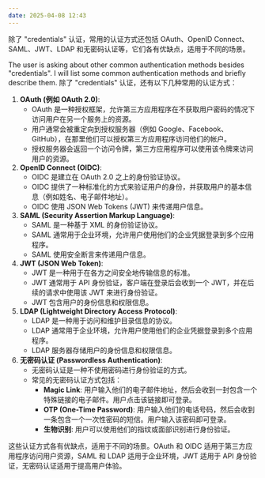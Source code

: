 ```yaml
---
date: 2025-04-08 12:43
---
```


除了 "credentials" 认证，常用的认证方式还包括 OAuth、OpenID Connect、SAML、JWT、LDAP 和无密码认证等，它们各有优缺点，适用于不同的场景。

The user is asking about other common authentication methods besides "credentials". I will list some common authentication methods and briefly describe them.
除了 "credentials" 认证，还有以下几种常用的认证方式：

1. **OAuth (例如 OAuth 2.0)**:
   - OAuth 是一种授权框架，允许第三方应用程序在不获取用户密码的情况下访问用户在另一个服务上的资源。
   - 用户通常会被重定向到授权服务器（例如 Google、Facebook、GitHub），在那里他们可以授权第三方应用程序访问他们的帐户。
   - 授权服务器会返回一个访问令牌，第三方应用程序可以使用该令牌来访问用户的资源。
2. **OpenID Connect (OIDC)**:
   - OIDC 是建立在 OAuth 2.0 之上的身份验证协议。
   - OIDC 提供了一种标准化的方式来验证用户的身份，并获取用户的基本信息（例如姓名、电子邮件地址）。
   - OIDC 使用 JSON Web Tokens (JWT) 来传递用户信息。
3. **SAML (Security Assertion Markup Language)**:
   - SAML 是一种基于 XML 的身份验证协议。
   - SAML 通常用于企业环境，允许用户使用他们的企业凭据登录到多个应用程序。
   - SAML 使用安全断言来传递用户信息。
4. **JWT (JSON Web Token)**:
   - JWT 是一种用于在各方之间安全地传输信息的标准。
   - JWT 通常用于 API 身份验证，客户端在登录后会收到一个 JWT，并在后续的请求中使用该 JWT 来进行身份验证。
   - JWT 包含用户的身份信息和权限信息。
5. **LDAP (Lightweight Directory Access Protocol)**:
   - LDAP 是一种用于访问和维护目录信息的协议。
   - LDAP 通常用于企业环境，允许用户使用他们的企业凭据登录到多个应用程序。
   - LDAP 服务器存储用户的身份信息和权限信息。
6. **无密码认证 (Passwordless Authentication)**:
   - 无密码认证是一种不使用密码进行身份验证的方式。
   - 常见的无密码认证方式包括：
     - **Magic Link**:  用户输入他们的电子邮件地址，然后会收到一封包含一个特殊链接的电子邮件。用户点击该链接即可登录。
     - **OTP (One-Time Password)**:  用户输入他们的电话号码，然后会收到一条包含一个一次性密码的短信。用户输入该密码即可登录。
     - **生物识别**:  用户可以使用他们的指纹或面部识别进行身份验证。

这些认证方式各有优缺点，适用于不同的场景。OAuth 和 OIDC 适用于第三方应用程序访问用户资源，SAML 和 LDAP 适用于企业环境，JWT 适用于 API 身份验证，无密码认证适用于提高用户体验。
